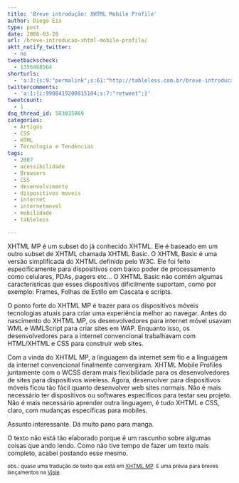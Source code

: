 ```yaml
---
title: 'Breve introdução: XHTML Mobile Profile'
author: Diego Eis
type: post
date: 2006-03-28
url: /breve-introducao-xhtml-mobile-profile/
aktt_notify_twitter:
  - no
tweetbackscheck:
  - 1356468564
shorturls:
  - 'a:3:{s:9:"permalink";s:61:"http://tableless.com.br/breve-introducao-xhtml-mobile-profile";s:7:"tinyurl";s:26:"http://tinyurl.com/3mctpzx";s:4:"isgd";s:19:"http://is.gd/5YxfG7";}'
twittercomments:
  - 'a:1:{i:9908419200815104;s:7:"retweet";}'
tweetcount:
  - 1
dsq_thread_id: 503035069
categories:
  - Artigos
  - CSS
  - HTML
  - Tecnologia e Tendências
tags:
  - 2007
  - acessibilidade
  - Browsers
  - CSS
  - desenvolvimento
  - dispositivos moveis
  - internet
  - internetmovel
  - mobilidade
  - tableless

---
```

XHTML MP é um subset do já conhecido XHTML. Ele é baseado em um outro subset de XHTML chamada XHTML Basic. O XHTML Basic é uma versão simplificada do XHTML definido pelo W3C. Ele foi feito especificamente para dispositivos com baixo poder de processamento como celulares, PDAs, pagers etc&#8230; O XHTML Basic não contém algumas características que esses dispositivos dificilmente suportam, como por exemplo: Frames, Folhas de Estilo em Cascata e scripts.

O ponto forte do XHTML MP é trazer para os dispositivos móveis tecnologias atuais para criar uma experiência melhor ao navegar. Antes do nascimento do XHTML MP, os desenvolvedores para internet móvel usavam WML e WMLScript para criar sites em WAP. Enquanto isso, os desenvolvedores para a internet convencional trabalhavam com HTML/XHTML e CSS para construir web sites.

Com a vinda do XHTML MP, a linguagem da internet sem fio e a linguagem da internet convencional finalmente convergiram. XHTML Mobile Profiles juntamente com o WCSS deram mais flexibilidade para os desenvolvedores de sites para dispositivos wireless. Agora, desenvolver para dispositivos móveis ficou tão fácil quanto desenvolver web sites normais. Não é mais necessário ter dispositivos ou softwares especificos para testar seu projeto. Não é mais necessário aprender outra linguagem, é tudo XHTML e CSS, claro, com mudanças específicas para mobiles.

Assunto interessante. Dá muito pano para manga.
  
O texto não está tão elaborado porque é um rascunho sobre algumas coisas que ando lendo. Como não tive tempo de fazer um texto mais completo, acabei postando esse mesmo.

<small>obs.: quase uma tradução do texto que está em <a href="http://www.developershome.com/wap/xhtmlmp/">XHTML MP</a>. E uma prévia para breves lançamentos na <a href="http://www.visie.com.br/">Visie</a>.</small>